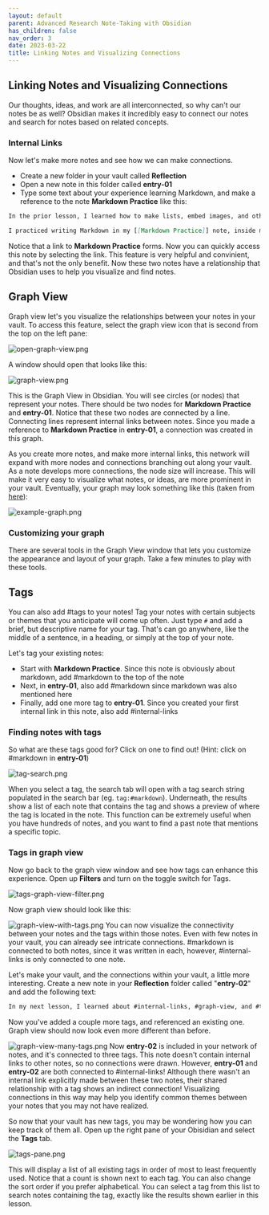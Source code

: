 ```yaml
---
layout: default
parent: Advanced Research Note-Taking with Obsidian
has_children: false
nav_order: 3
date: 2023-03-22
title: Linking Notes and Visualizing Connections
---
```


## Linking Notes and Visualizing Connections

Our thoughts, ideas, and work are all interconnected, so why can't our notes be as well? Obsidian makes it incredibly easy to connect our notes and search for notes based on related concepts.

### Internal Links

Now let's make more notes and see how we can make connections.

- Create a new folder in your vault called **Reflection**
- Open a new note in this folder called **entry-01**
- Type some text about your experience learning Markdown, and make a reference to the note **Markdown Practice** like this:

```markdown
In the prior lesson, I learned how to make lists, embed images, and other useful formats.

I practiced writing Markdown in my [[Markdown Practice]] note, inside my vault.
```

Notice that a link to **Markdown Practice** forms. Now you can quickly access this note by selecting the link. This feature is very helpful and convinient, and that's not the only benefit. Now these two notes have a relationship that Obsidian uses to help you visualize and find notes.

## Graph View

Graph view let's you visualize the relationships between your notes in your vault. To access this feature, select the graph view icon that is second from the top on the left pane:

![open-graph-view.png](Images/open-graph-view.png)

A window should open that looks like this:

![graph-view.png](Images/graph-view.png)

This is the Graph View in Obsidian. You will see circles (or nodes) that represent your notes. There should be two nodes for **Markdown Practice** and **entry-01**. Notice that these two nodes are connected by a line. Connecting lines represent internal links between notes. Since you made a reference to **Markdown Practice** in **entry-01**, a connection was created in this graph.

As you create more notes, and make more internal links, this network will expand with more nodes and connections branching out along your vault. As a note develops more connections, the node size will increase. This will make it very easy to visualize what notes, or ideas, are more prominent in your vault. Eventually, your graph may look something like this (taken from [here](https://help.obsidian.md/Obsidian/Index)):

![example-graph.png](Images/example-graph.png)

### Customizing your graph

There are several tools in the Graph View window that lets you customize the appearance and layout of your graph. Take a few minutes to play with these tools.

## Tags

You can also add #tags to your notes! Tag your notes with certain subjects or themes that you anticipate will come up often. Just type `#` and add a brief, but descriptive name for your tag. That's can go anywhere, like the middle of a sentence, in a heading, or simply at the top of your note.

Let's tag your existing notes:

- Start with **Markdown Practice**. Since this note is obviously about markdown, add #markdown to the top of the note
- Next, in **entry-01**, also add #markdown since markdown was also mentioned here
- Finally, add one more tag to **entry-01**. Since you created your first internal link in this note, also add #internal-links

### Finding notes with tags

So what are these tags good for? Click on one to find out! (Hint: click on #markdown in **entry-01**)

![tag-search.png](Images/tag-search.png)

When you select a tag, the search tab will open with a tag search string populated in the search bar  (eg. `tag:#markdown`). Underneath, the results show a list of each note that contains the tag and shows a preview of where the tag is located in the note. This function can be extremely useful when you have hundreds of notes, and you want to find a past note that mentions a specific topic.

### Tags in graph view

Now go back to the graph view window and see how tags can enhance this experience. Open up **Filters** and turn on the toggle switch for Tags.

![tags-graph-view-filter.png](Images/tags-graph-view-filter.png)

Now graph view should look like this:

![graph-view-with-tags.png](Images/graph-view-with-tags.png)
You can now visualize the connectivity between your notes and the tags within those notes. Even with few notes in your vault, you can already see intricate connections. #markdown is connected to both notes, since it was written in each, however, #internal-links is only connected to one note.

Let's make your vault, and the connections within your vault, a little more interesting. Create a new note in your **Reflection** folder called "**entry-02**" and add the following text:

``` markdown
In my next lesson, I learned about #internal-links, #graph-view, and #tags.
```

Now you've added a couple more tags, and referenced an existing one. Graph view should now look even more different than before.

![graph-view-many-tags.png](Images/graph-view-many-tags.png)
Now **entry-02** is included in your network of notes, and it's connected to three tags. This note doesn't contain internal links to other notes, so no connections were drawn. However, **entry-01** and **entry-02** are both connected to #internal-links! Although there wasn't an internal link explicitly made between these two notes, their shared relationship with a tag shows an indirect connection! Visualizing connections in this way may help you identify common themes between your notes that you may not have realized.

So now that your vault has new tags, you may be wondering how you can keep track of them all. Open up the right pane of your Obisidian and select the **Tags** tab.

![tags-pane.png](Images/tags-pane.png)

This will display a list of all existing tags in order of most to least frequently used. Notice that a count is shown next to each tag. You can also change the sort order if you prefer alphabetical. You can select a tag from this list to search notes containing the tag, exactly like the results shown earlier in this lesson.
